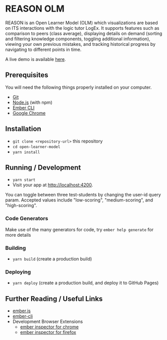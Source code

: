 # REASON OLM

REASON is an Open Learner Model (OLM) which visualizations are based on ITS interactions with the logic tutor LogEx. It supports features such as comparison to peers (class average), displaying details on demand (sorting and filtering knowledge components, toggling additional information), viewing your own previous mistakes, and tracking historical progress by navigating to different points in time.

A live demo is available [here](https://rickholterman.github.io/open-learner-model).

## Prerequisites

You will need the following things properly installed on your computer.

- [Git](https://git-scm.com/)
- [Node.js](https://nodejs.org/) (with npm)
- [Ember CLI](https://cli.emberjs.com/release/)
- [Google Chrome](https://google.com/chrome/)

## Installation

- `git clone <repository-url>` this repository
- `cd open-learner-model`
- `yarn install`

## Running / Development

- `yarn start`
- Visit your app at [http://localhost:4200](http://localhost:4200/?user-id=medium-scoring).

You can toggle between three test-students by changing the user-id query param. Accepted values include "low-scoring", "medium-scoring", and "high-scoring".

### Code Generators

Make use of the many generators for code, try `ember help generate` for more details

### Building

- `yarn build` (create a production build)

### Deploying

- `yarn deploy` (create a production build, and deploy it to GitHub Pages)

## Further Reading / Useful Links

- [ember.js](https://emberjs.com/)
- [ember-cli](https://cli.emberjs.com/release/)
- Development Browser Extensions
  - [ember inspector for chrome](https://chrome.google.com/webstore/detail/ember-inspector/bmdblncegkenkacieihfhpjfppoconhi)
  - [ember inspector for firefox](https://addons.mozilla.org/en-US/firefox/addon/ember-inspector/)
